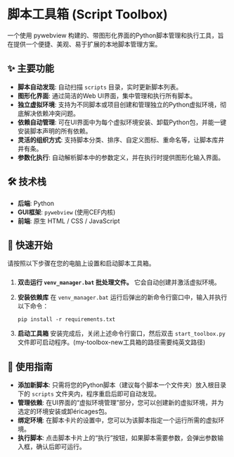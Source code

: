 # 脚本工具箱 (Script Toolbox)

一个使用 pywebview 构建的、带图形化界面的Python脚本管理和执行工具，旨在提供一个便捷、美观、易于扩展的本地脚本管理方案。

## ✨ 主要功能

- **脚本自动发现**: 自动扫描 `scripts` 目录，实时更新脚本列表。
- **图形化界面**: 通过简洁的Web UI界面，集中管理和执行所有脚本。
- **独立虚拟环境**: 支持为不同脚本或项目创建和管理独立的Python虚拟环境，彻底解决依赖冲突问题。
- **依赖自动管理**: 可在UI界面中为每个虚拟环境安装、卸载Python包，并能一键安装脚本声明的所有依赖。
- **灵活的组织方式**: 支持脚本分类、排序、自定义图标、重命名等，让脚本库井井有条。
- **参数化执行**: 自动解析脚本中的参数定义，并在执行时提供图形化输入界面。

## 🛠️ 技术栈

- **后端**: Python
- **GUI框架**: `pywebview` (使用CEF内核)
- **前端**: 原生 HTML / CSS / JavaScript

## 🚀 快速开始

请按照以下步骤在您的电脑上设置和启动脚本工具箱。

### 

1.  **双击运行 `venv_manager.bat` 批处理文件。**
    它会自动创建并激活虚拟环境。

2.  **安装依赖库**
    在 `venv_manager.bat` 运行后弹出的新命令行窗口中，输入并执行以下命令：
    ```
    pip install -r requirements.txt
    ```

3.  **启动工具箱**
    安装完成后，关闭上述命令行窗口，然后双击 `start_toolbox.py` 文件即可启动程序。(my-toolbox-new工具箱的路径需要纯英文路径)



## 📖 使用指南

- **添加新脚本**: 只需将您的Python脚本（建议每个脚本一个文件夹）放入根目录下的 `scripts` 文件夹内，程序重启后即可自动发现。
- **管理依赖**: 在UI界面的“虚拟环境管理”部分，您可以创建新的虚拟环境，并为选定的环境安装或卸éricages包。
- **绑定环境**: 在脚本卡片的设置中，您可以为该脚本指定一个运行所需的虚拟环境。
- **执行脚本**: 点击脚本卡片上的“执行”按钮，如果脚本需要参数，会弹出参数输入框，确认后即可运行。


